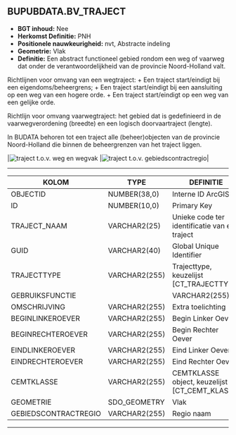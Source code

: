 ﻿## BUPUBDATA.BV_TRAJECT


* __BGT inhoud:__ Nee
* __Herkomst Definitie:__ PNH
* __Positionele nauwkeurigheid:__ nvt, Abstracte indeling
* __Geometrie:__ Vlak
* __Definitie:__
Een abstract functioneel gebied rondom een weg of vaarweg dat onder de verantwoordelijkheid van de provincie Noord-Holland valt.

Richtlijnen voor omvang van een wegtraject:
	+ Een traject start/eindigt bij een eigendoms/beheergrens;
	+ Een traject start/eindigt bij een aansluiting op een weg van een hogere orde.
	+ Een traject start/eindigt op een weg van een gelijke orde.  

Richtlijn voor omvang vaarwegtraject:
het gebied dat is gedefinieerd in de vaarwegverordening (breedte) en een
logisch doorvaartraject (lengte).

In BUDATA behoren tot een traject alle (beheer)objecten van de provincie Noord-Holland die binnen de beheergrenzen
van het traject liggen.

|![traject t.o.v. weg en wegvak](weg_wvo_onderst-wvo_traject_wegvak.png)
|![traject t.o.v. gebiedscontractregio](gcr_traject.png)|

***

|KOLOM                           	|TYPE          	|DEFINITIE|
|------                          	|----          	|-----    |
|OBJECTID                        	|NUMBER(38,0)  	|Interne ID ArcGIS|
|ID                              	|NUMBER(10,0)  	|Primary Key|
|TRAJECT_NAAM                      	|VARCHAR2(25)  	|Unieke code ter identificatie van een traject|
|GUID                            	|VARCHAR2(40)  	|Global Unique Identifier|
|TRAJECTTYPE                     	|VARCHAR2(255)	|Trajecttype, keuzelijst [CT_TRAJECTTYPE]|
|GEBRUIKSFUNCTIE|					|VARCHAR2(255)	|Gebruiksfunctie, keuzelijst [CT_GEBRUIKSFUNCTIE]|
|OMSCHRIJVING                    	|VARCHAR2(255) 	|Extra toelichting|
|BEGINLINKEROEVER                	|VARCHAR2(255) 	|Begin Linker Oever|
|BEGINRECHTEROEVER               	|VARCHAR2(255) 	|Begin Rechter Oever|
|EINDLINKEROEVER                 	|VARCHAR2(255) 	|Eind Linker Oever|
|EINDRECHTEROEVER                	|VARCHAR2(255) 	|Eind Rechter Oever|
|CEMTKLASSE                      	|VARCHAR2(255) 	|CEMTKLASSE object, keuzelijst [CT_CEMT_KLASSE]|
|GEOMETRIE                       	|SDO_GEOMETRY  	|Vlak|
|GEBIEDSCONTRACTREGIO               |VARCHAR2(255)  |Regio naam|

***

